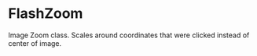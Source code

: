 # FlashZoom
Image Zoom class. Scales around coordinates that were clicked instead of center of image. 
